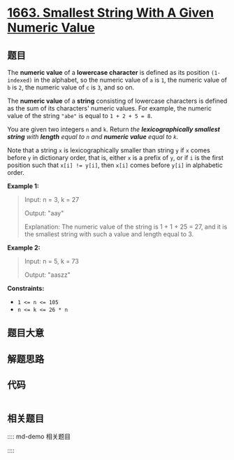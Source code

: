 # [1663. Smallest String With A Given Numeric Value](https://leetcode.com/problems/smallest-string-with-a-given-numeric-value/)

## 题目

The **numeric value** of a **lowercase character** is defined as its position
`(1-indexed)` in the alphabet, so the numeric value of `a` is `1`, the numeric
value of `b` is `2`, the numeric value of `c` is `3`, and so on.

The **numeric value** of a **string** consisting of lowercase characters is
defined as the sum of its characters' numeric values. For example, the numeric
value of the string `"abe"` is equal to `1 + 2 + 5 = 8`.

You are given two integers `n` and `k`. Return _the **lexicographically
smallest string** with **length** equal to `n` and **numeric value** equal to
`k`._

Note that a string `x` is lexicographically smaller than string `y` if `x`
comes before `y` in dictionary order, that is, either `x` is a prefix of `y`,
or if `i` is the first position such that `x[i] != y[i]`, then `x[i]` comes
before `y[i]` in alphabetic order.



**Example 1:**

> Input: n = 3, k = 27
> 
> Output: "aay"
> 
> Explanation: The numeric value of the string is 1 + 1 + 25 = 27, and it is the smallest string with such a value and length equal to 3.

**Example 2:**

> Input: n = 5, k = 73
> 
> Output: "aaszz"

**Constraints:**

  * `1 <= n <= 105`
  * `n <= k <= 26 * n`


## 题目大意

## 解题思路

## 代码

```javascript

```

## 相关题目

:::: md-demo 相关题目

::::
